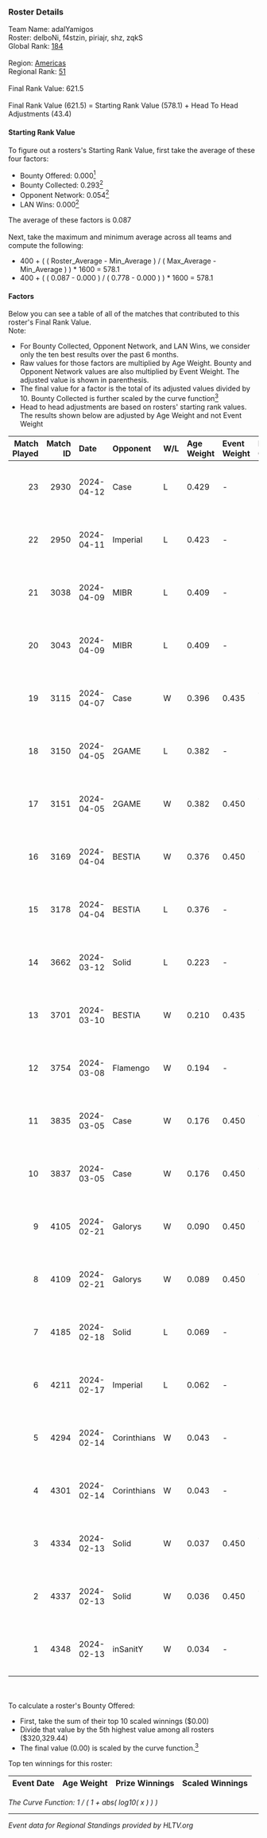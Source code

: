 ### Roster Details<br />
Team Name: adalYamigos<br />
Roster: delboNi, f4stzin, piriajr, shz, zqkS<br />
Global Rank: [184](../standings_global.md)<br />
<br />
Region: [Americas]( ../standings_americas.md)<br />
Regional Rank: [51]( ../standings_americas.md)<br />
<br />
Final Rank Value:  621.5<br />
<br />
Final Rank Value (621.5) = Starting Rank Value (578.1) + Head To Head Adjustments (43.4)<br />

#### Starting Rank Value<br />
To figure out a rosters's Starting Rank Value, first take the average of these four factors:<br />
- Bounty Offered: 0.000[<sup>1</sup>](#table2)
- Bounty Collected: 0.293[<sup>2</sup>](#table1)
- Opponent Network: 0.054[<sup>2</sup>](#table1)
- LAN Wins: 0.000[<sup>2</sup>](#table1)

The average of these factors is 0.087<br />
<br />
Next, take the maximum and minimum average across all teams and compute the following:<br />
- 400 + ( ( Roster_Average - Min_Average ) / ( Max_Average - Min_Average ) ) * 1600 = 578.1
- 400 + ( ( 0.087 - 0.000 ) / ( 0.778 - 0.000 ) ) * 1600 = 578.1


#### Factors<br />
Below you can see a table of all of the matches that contributed to this roster's Final Rank Value.<br />
Note:<br />

- For Bounty Collected, Opponent Network, and LAN Wins, we consider only the ten best results over the past 6 months.
- Raw values for those factors are multiplied by Age Weight. Bounty and Opponent Network values are also multiplied by Event Weight. The adjusted value is shown in parenthesis.
- The final value for a factor is the total of its adjusted values divided by 10. Bounty Collected is further scaled by the curve function[<sup>3</sup>](#curveFunction)
- Head to head adjustments are based on rosters' starting rank values. The results shown below are adjusted by Age Weight and not Event Weight
<span id="table1"></span><br />


| Match Played | Match ID | Date       | Opponent    | W/L | Age Weight | Event Weight | Bounty Collected | Opponent Network | LAN Wins  | H2H Adj. | Roster                               |
| -: | -: | :- | :- | :- | :- | :- | :- | :- | :- | -: | :- |
|           23 |     2930 | 2024-04-12 | Case        | L   | 0.429      | -            | -                | -                | -         |    -2.29 | delboNi, f4stzin, piriajr, shz, zqkS |
|           22 |     2950 | 2024-04-11 | Imperial    | L   | 0.423      | -            | -                | -                | -         |    -0.35 | delboNi, f4stzin, piriajr, shz, zqkS |
|           21 |     3038 | 2024-04-09 | MIBR        | L   | 0.409      | -            | -                | -                | -         |    -0.16 | delboNi, f4stzin, piriajr, shz, zqkS |
|           20 |     3043 | 2024-04-09 | MIBR        | L   | 0.409      | -            | -                | -                | -         |    -0.16 | delboNi, f4stzin, piriajr, shz, zqkS |
|           19 |     3115 | 2024-04-07 | Case        | W   | 0.396      | 0.435        | 0.029 (0.005)    | 0.778 (0.134)    | 0 (0.000) |    10.51 | delboNi, f4stzin, piriajr, shz, zqkS |
|           18 |     3150 | 2024-04-05 | 2GAME       | L   | 0.382      | -            | -                | -                | -         |    -5.19 | delboNi, f4stzin, piriajr, shz, zqkS |
|           17 |     3151 | 2024-04-05 | 2GAME       | W   | 0.382      | 0.450        | 0.002 (0.000)    | 0.049 (0.008)    | 0 (0.000) |     7.00 | delboNi, f4stzin, piriajr, shz, zqkS |
|           16 |     3169 | 2024-04-04 | BESTIA      | W   | 0.376      | 0.450        | 0.096 (0.016)    | 0.776 (0.131)    | 0 (0.000) |    10.66 | delboNi, f4stzin, piriajr, shz, zqkS |
|           15 |     3178 | 2024-04-04 | BESTIA      | L   | 0.376      | -            | -                | -                | -         |    -1.18 | delboNi, f4stzin, piriajr, shz, zqkS |
|           14 |     3662 | 2024-03-12 | Solid       | L   | 0.223      | -            | -                | -                | -         |    -1.19 | delboNi, f4stzin, piriajr, shz, zqkS |
|           13 |     3701 | 2024-03-10 | BESTIA      | W   | 0.210      | 0.435        | 0.096 (0.009)    | 0.776 (0.071)    | 0 (0.000) |     6.02 | delboNi, f4stzin, piriajr, shz, zqkS |
|           12 |     3754 | 2024-03-08 | Flamengo    | W   | 0.194      | -            | -                | -                | 0 (0.000) |     2.23 | delboNi, f4stzin, piriajr, shz, zqkS |
|           11 |     3835 | 2024-03-05 | Case        | W   | 0.176      | 0.450        | 0.029 (0.002)    | 0.778 (0.062)    | 0 (0.000) |     4.82 | delboNi, f4stzin, piriajr, shz, zqkS |
|           10 |     3837 | 2024-03-05 | Case        | W   | 0.176      | 0.450        | 0.029 (0.002)    | 0.778 (0.062)    | 0 (0.000) |     4.85 | delboNi, f4stzin, piriajr, shz, zqkS |
|            9 |     4105 | 2024-02-21 | Galorys     | W   | 0.090      | 0.450        | 0.030 (0.001)    | 0.530 (0.021)    | 0 (0.000) |     2.41 | delboNi, f4stzin, piriajr, shz, zqkS |
|            8 |     4109 | 2024-02-21 | Galorys     | W   | 0.089      | 0.450        | 0.030 (0.001)    | 0.530 (0.021)    | 0 (0.000) |     2.41 | delboNi, f4stzin, piriajr, shz, zqkS |
|            7 |     4185 | 2024-02-18 | Solid       | L   | 0.069      | -            | -                | -                | -         |    -0.31 | delboNi, f4stzin, piriajr, shz, zqkS |
|            6 |     4211 | 2024-02-17 | Imperial    | L   | 0.062      | -            | -                | -                | -         |    -0.04 | delboNi, f4stzin, piriajr, shz, zqkS |
|            5 |     4294 | 2024-02-14 | Corinthians | W   | 0.043      | -            | -                | -                | 0 (0.000) |     0.54 | delboNi, f4stzin, piriajr, shz, zqkS |
|            4 |     4301 | 2024-02-14 | Corinthians | W   | 0.043      | -            | -                | -                | -         |     0.54 | delboNi, f4stzin, piriajr, shz, zqkS |
|            3 |     4334 | 2024-02-13 | Solid       | W   | 0.037      | 0.450        | 0.024 (0.000)    | 0.807 (0.013)    | -         |     0.99 | delboNi, f4stzin, piriajr, shz, zqkS |
|            2 |     4337 | 2024-02-13 | Solid       | W   | 0.036      | 0.450        | 0.024 (0.000)    | 0.807 (0.013)    | -         |     0.98 | delboNi, f4stzin, piriajr, shz, zqkS |
|            1 |     4348 | 2024-02-13 | inSanitY    | W   | 0.034      | -            | -                | -                | -         |     0.28 | delboNi, f4stzin, piriajr, shz, zqkS |

<br />
<span id="table2"></span><br />
To calculate a roster's Bounty Offered:<br />

- First, take the sum of their top 10 scaled winnings ($0.00)
- Divide that value by the 5th highest value among all rosters ($320,329.44)
- The final value (0.00) is scaled by the curve function.[<sup>3</sup>](#curveFunction)

Top ten winnings for this roster:<br />

| Event Date | Age Weight | Prize Winnings | Scaled Winnings |
| :- | -: | :- | :- |


<span id="curveFunction"></span>_The Curve Function: 1 / ( 1 + abs( log10( x ) ) )_<br />

---
_Event data for Regional Standings provided by HLTV.org_<br />
